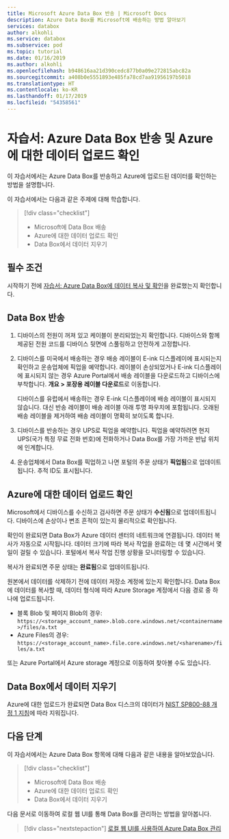 ```yaml
---
title: Microsoft Azure Data Box 반송 | Microsoft Docs
description: Azure Data Box를 Microsoft에 배송하는 방법 알아보기
services: databox
author: alkohli
ms.service: databox
ms.subservice: pod
ms.topic: tutorial
ms.date: 01/16/2019
ms.author: alkohli
ms.openlocfilehash: b948616aa21d390cedc877b0a09e272815abc82a
ms.sourcegitcommit: a408b0e5551893e485fa78cd7aa91956197b5018
ms.translationtype: HT
ms.contentlocale: ko-KR
ms.lasthandoff: 01/17/2019
ms.locfileid: "54358561"
---
```

# <a name="tutorial-return-azure-data-box-and-verify-data-upload-to-azure"></a>자습서: Azure Data Box 반송 및 Azure에 대한 데이터 업로드 확인

이 자습서에서는 Azure Data Box를 반송하고 Azure에 업로드된 데이터를 확인하는 방법을 설명합니다.

이 자습서에서는 다음과 같은 주제에 대해 학습합니다.

> [!div class="checklist"]
> * Microsoft에 Data Box 배송
> * Azure에 대한 데이터 업로드 확인
> * Data Box에서 데이터 지우기

## <a name="prerequisites"></a>필수 조건

시작하기 전에 [자습서: Azure Data Box에 데이터 복사 및 확인](data-box-deploy-copy-data.md)을 완료했는지 확인합니다.

## <a name="ship-data-box-back"></a>Data Box 반송

1. 디바이스의 전원이 꺼져 있고 케이블이 분리되었는지 확인합니다. 디바이스와 함께 제공된 전원 코드를 디바이스 뒷면에 스풀링하고 안전하게 고정합니다.
2. 디바이스를 미국에서 배송하는 경우 배송 레이블이 E-ink 디스플레이에 표시되는지 확인하고 운송업체에 픽업을 예약합니다. 레이블이 손상되었거나 E-ink 디스플레이에 표시되지 않는 경우 Azure Portal에서 배송 레이블을 다운로드하고 디바이스에 부착합니다. **개요 > 포장용 레이블 다운로드**로 이동합니다. 

    디바이스를 유럽에서 배송하는 경우 E-ink 디스플레이에 배송 레이블이 표시되지 않습니다. 대신 반송 레이블이 배송 레이블 아래 투명 파우치에 포함됩니다. 오래된 배송 레이블을 제거하여 배송 레이블이 명확히 보이도록 합니다.
    
3. 디바이스를 반송하는 경우 UPS로 픽업을 예약합니다. 픽업을 예약하려면 현지 UPS(국가 특정 무료 전화 번호)에 전화하거나 Data Box를 가장 가까운 반납 위치에 인계합니다.

4. 운송업체에서 Data Box를 픽업하고 나면 포털의 주문 상태가 **픽업됨**으로 업데이트됩니다. 추적 ID도 표시됩니다.

## <a name="verify-data-upload-to-azure"></a>Azure에 대한 데이터 업로드 확인

Microsoft에서 디바이스를 수신하고 검사하면 주문 상태가 **수신됨**으로 업데이트됩니다. 디바이스에 손상이나 변조 흔적이 있는지 물리적으로 확인됩니다. 

확인이 완료되면 Data Box가 Azure 데이터 센터의 네트워크에 연결됩니다. 데이터 복사가 자동으로 시작됩니다. 데이터 크기에 따라 복사 작업을 완료하는 데 몇 시간에서 몇 일이 걸릴 수 있습니다. 포털에서 복사 작업 진행 상황을 모니터링할 수 있습니다.

복사가 완료되면 주문 상태는 **완료됨**으로 업데이트됩니다.

원본에서 데이터를 삭제하기 전에 데이터 저장소 계정에 있는지 확인합니다. Data Box에 데이터를 복사할 때, 데이터 형식에 따라 Azure Storage 계정에서 다음 경로 중 하나에 업로드됩니다.

- 블록 Blob 및 페이지 Blob의 경우: `https://<storage_account_name>.blob.core.windows.net/<containername>/files/a.txt`
- Azure Files의 경우: `https://<storage_account_name>.file.core.windows.net/<sharename>/files/a.txt`

또는 Azure Portal에서 Azure storage 계정으로 이동하여 찾아볼 수도 있습니다.

## <a name="erasure-of-data-from-data-box"></a>Data Box에서 데이터 지우기
 
Azure에 대한 업로드가 완료되면 Data Box 디스크의 데이터가 [NIST SP800-88 개정 1 지침](https://csrc.nist.gov/News/2014/Released-SP-800-88-Revision-1,-Guidelines-for-Medi)에 따라 지워집니다. 

## <a name="next-steps"></a>다음 단계

이 자습서에서는 Azure Data Box 항목에 대해 다음과 같은 내용을 알아보았습니다.

> [!div class="checklist"]
> * Microsoft에 Data Box 배송
> * Azure에 대한 데이터 업로드 확인
> * Data Box에서 데이터 지우기

다음 문서로 이동하여 로컬 웹 UI를 통해 Data Box를 관리하는 방법을 알아봅니다.

> [!div class="nextstepaction"]
> [로컬 웹 UI를 사용하여 Azure Data Box 관리](./data-box-local-web-ui-admin.md)


